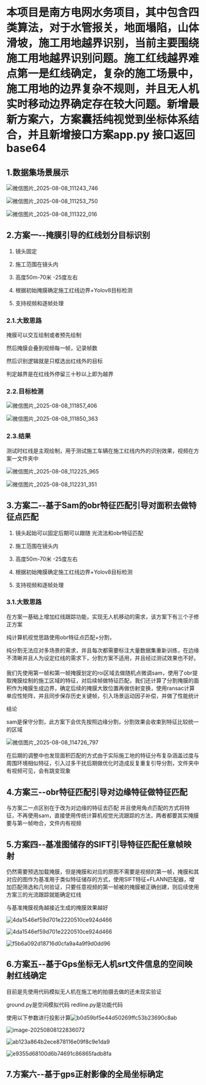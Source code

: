 # 本项目是南方电网水务项目，其中包含四类算法，对于水管报关，地面塌陷，山体滑坡，施工用地越界识别，当前主要围绕施工用地越界识别问题。施工红线越界难点第一是红线确定，复杂的施工场景中，施工用地的边界复杂不规则，并且无人机实时移动边界确定存在较大问题。新增最新方案六，方案囊括纯视觉到坐标体系结合，并且新增接口方案app.py 接口返回base64
## 1.数据集场景展示

![微信图片_2025-08-08_111243_746](./pic/微信图片_2025-08-08_111243_746.jpg)

![微信图片_2025-08-08_111253_750](./pic/微信图片_2025-08-08_111253_750.jpg)

![微信图片_2025-08-08_111322_016](./pic/微信图片_2025-08-08_111322_016.png)

## 2.方案一--掩膜引导的红线划分目标识别

1. 镜头固定
2. 施工范围在镜头内
3. 高度50m-70米 -25度左右

4. 根据初始掩膜确定施工红线边界+Yolov8目标检测
5. 支持视频和逐帧处理

### 2.1.大致思路

掩膜可以交互绘制或者预先绘制

然后掩膜会叠到视频每一帧，记录帧数

然后识别逻辑就是只框选出红线外的目标

判定越界是在红线外停留三十秒以上即为越界

### 2.2.目标检测

![微信图片_2025-08-08_111857_406](./pic/微信图片_2025-08-08_111857_406.jpg)

![微信图片_2025-08-08_111850_363](./pic/微信图片_2025-08-08_111850_363.jpg)

### 2.3.结果

测试时红线是主观绘制，用于测试施工车辆在施工红线内外的识别效果，视频在方案一文件夹中

![微信图片_2025-08-08_112225_965](./pic/微信图片_2025-08-08_112225_965.jpg)

![微信图片_2025-08-08_112231_351](./pic/微信图片_2025-08-08_112231_351.png)



## 3.方案二--基于Sam的obr特征匹配引导对面积去做特征点匹配

1. 镜头起始可以固定后期可以跟随 光流法和obr特征匹配
2. 施工范围在镜头内
3. 高度50m-70米 -25度左右

3. 根据初始掩膜确定施工红线边界+Yolov8目标检测
4. 支持视频和逐帧处理

### 3.1.大致思路

在方案一基础上增加红线跟踪功能，实现无人机移动的需求，该方案下有三个子修正方案



纯计算机视觉思路使用obr特征点匹配+分割，

纯分割无法应对多场景的需求，并且每次都需要标注大量数据集重新训练，在边缘不清晰并且人为设定红线的需求下，分割方案不适用，并且经过测试效果也不好。

#### 

我们先使用第一帧和第一帧掩膜划定的roi区域去做随机点微调sam，使用了obr提取掩膜绘制的施工区域的特征，对后续帧做特征匹配，我们还计算了分割掩膜的面积作为掩膜生成边界，确定后续的掩膜大致位置再做仿射变换，使用ransac计算单应性矩阵，并且同步保存历史关键帧，引入场景运动因子补偿，并做了性能统计  

结论

sam是保守分割，此方案下会优先按照边缘分割，分割效果会收束到特征比较统一的区域

![微信图片_2025-08-08_114726_797](./pic/微信图片_2025-08-08_114726_797.png)

在后期的调整中也发现面积匹配的方式由于实际施工地的特征分布复杂涵盖过度与周围环境相似特征，引入过多干扰后期做优化时造成反复重复引导分割，文件夹中有视频可见，会有跳变现象

## 4.方案三--obr特征匹配引导对边缘特征做特征匹配

与方案二一点区别在于改为对边缘的特征去匹配 并且使用角点匹配的方式将特征，不再使用sam，直接使用传统计算机视觉光流跟踪的方法，两者都要其实掩膜要与第一帧吻合，文件内有视频

## 5.方案四--基准图储存的SIFT引导特征匹配任意帧映射

仍然需要预选加载掩膜，但是掩膜和对应的原图不需要是视频的第一帧，掩膜和其对应的图作为基准用于类似特征储存的方式，使用SIFT特征+FLANN匹配器，增加匹配筛选和几何验证，只要任意视频的第一帧被的掩膜被正确创建，则后续使用方案三的光流跟踪就能确定红线

与基准掩膜视角越接近生成的掩膜效果越好

![4da1546ef59d701e2220510ce924d466](./pic/d1d2654eefd3cfc1d76806fddb318386.jpg)

![4da1546ef59d701e2220510ce924d466](./pic/4da1546ef59d701e2220510ce924d466-1754627054273-13.jpg)

![f5b6a092d18716d0cfa9a4a9f9d0dd96](./pic/f5b6a092d18716d0cfa9a4a9f9d0dd96.jpg)

## 6.方案五--基于Gps坐标无人机srt文件信息的空间映射红线确定

目前是先使用代码模拟无人机在施工地的拍摄去做的还未现实验证

ground.py是空间模拟代码 redline.py是功能代码

使用以下参数进行投影计算![b0d59bf5e44d50269ffc53b23690c8ab](./pic/b0d59bf5e44d50269ffc53b23690c8ab.png)

![image-20250808122836072](./pic/image-20250808122836072.png)

![ab123a864b2ece878116e09f8c9e1da9](./pic/ab123a864b2ece878116e09f8c9e1da9.png)

![e9355d68100d6b74691c86865fadb8fa](./pic/d9d31edb3526cef24df19d236baa89f5.png)

## 7.方案六--基于gps正射影像的全局坐标确定




